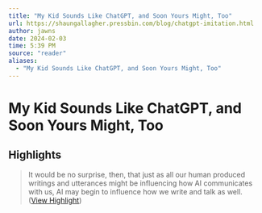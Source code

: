 ```yaml
---
title: "My Kid Sounds Like ChatGPT, and Soon Yours Might, Too"
url: https://shaungallagher.pressbin.com/blog/chatgpt-imitation.html
author: jawns
date: 2024-02-03
time: 5:39 PM
source: "reader"
aliases:
  - "My Kid Sounds Like ChatGPT, and Soon Yours Might, Too"
---
```

# My Kid Sounds Like ChatGPT, and Soon Yours Might, Too

## Highlights
> It would be no surprise, then, that just as all our human produced writings and utterances might be influencing how AI communicates with us, AI may begin to influence how we write and talk as well. ([View Highlight](https://read.readwise.io/read/01hjv3p9pefvspvq45jp1ehbsz))

